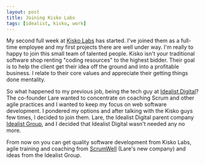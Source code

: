 ```yaml
---
layout: post
title: Joining Kisko Labs
tags: [idealist, kisko, work]
---
```


My second full week at [Kisko Labs](http://kiskolabs.com/) has started. I've joined them as a full-time employee and my first projects there are well under way. I'm really to happy to join this small team of talented people. Kisko isn't your traditional software shop renting "coding resources" to the highest bidder. Their goal is to help the client get their idea off the ground and into a profitable business. I relate to their core values and appreciate their getting things done mentality.

So what happened to my previous job, being the tech guy at [Idealist Digital](http://idealistdigital.fi)? The co-founder Lare wanted to concentrate on coaching Scrum and other agile practices and I wanted to keep my focus on web software development. I pondered my options and after talking with the Kisko guys few times, I decided to join them. Lare, the Idealist Digital parent company [Idealist Group](http://idealist.fi/), and I decided that Idealist Digital wasn't needed any no more.

From now on you can get quality software development from Kisko Labs, agile training and coaching from [ScrumWell](http://scrumwell.com/) (Lare's new company) and ideas from the Idealist Group.

